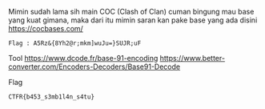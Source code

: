 Mimin sudah lama sih main COC (Clash of Clan) cuman bingung mau base yang kuat gimana, maka dari itu mimin saran kan pake base yang ada disini https://cocbases.com/

```
Flag : A5Rz&{8Yh2@r;mkm]wuJu=}SUJR;uF
```

Tool
https://www.dcode.fr/base-91-encoding
https://www.better-converter.com/Encoders-Decoders/Base91-Decode

Flag
```
CTFR{b453_s3mb1l4n_s4tu}
```